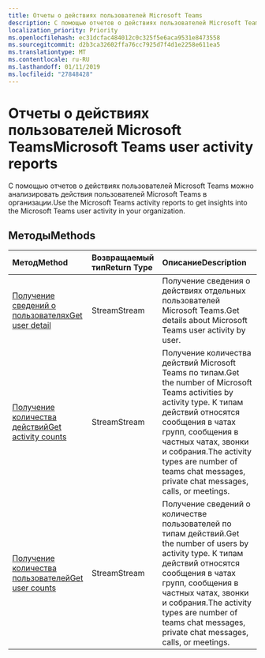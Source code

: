 ```yaml
---
title: Отчеты о действиях пользователей Microsoft Teams
description: С помощью отчетов о действиях пользователей Microsoft Teams можно анализировать действия пользователей Microsoft Teams в организации.
localization_priority: Priority
ms.openlocfilehash: ec31dcfac484012c0c325f5e6aca9531e8473558
ms.sourcegitcommit: d2b3ca32602ffa76cc7925d7f4d1e2258e611ea5
ms.translationtype: MT
ms.contentlocale: ru-RU
ms.lasthandoff: 01/11/2019
ms.locfileid: "27848428"
---
```

# <a name="microsoft-teams-user-activity-reports"></a><span data-ttu-id="8c96c-103">Отчеты о действиях пользователей Microsoft Teams</span><span class="sxs-lookup"><span data-stu-id="8c96c-103">Microsoft Teams user activity reports</span></span>

<span data-ttu-id="8c96c-104">С помощью отчетов о действиях пользователей Microsoft Teams можно анализировать действия пользователей Microsoft Teams в организации.</span><span class="sxs-lookup"><span data-stu-id="8c96c-104">Use the Microsoft Teams activity reports to get insights into the Microsoft Teams user activity in your organization.</span></span>

## <a name="methods"></a><span data-ttu-id="8c96c-105">Методы</span><span class="sxs-lookup"><span data-stu-id="8c96c-105">Methods</span></span>

| <span data-ttu-id="8c96c-106">Метод</span><span class="sxs-lookup"><span data-stu-id="8c96c-106">Method</span></span>                                   | <span data-ttu-id="8c96c-107">Возвращаемый тип</span><span class="sxs-lookup"><span data-stu-id="8c96c-107">Return Type</span></span> | <span data-ttu-id="8c96c-108">Описание</span><span class="sxs-lookup"><span data-stu-id="8c96c-108">Description</span></span>                              |
| :--------------------------------------- | :---------- | :--------------------------------------- |
| [<span data-ttu-id="8c96c-109">Получение сведений о пользователях</span><span class="sxs-lookup"><span data-stu-id="8c96c-109">Get user detail</span></span>](../api/reportroot-getteamsuseractivityuserdetail.md) | <span data-ttu-id="8c96c-110">Stream</span><span class="sxs-lookup"><span data-stu-id="8c96c-110">Stream</span></span>      | <span data-ttu-id="8c96c-111">Получение сведения о действиях отдельных пользователей Microsoft Teams.</span><span class="sxs-lookup"><span data-stu-id="8c96c-111">Get details about Microsoft Teams user activity by user.</span></span> |
| [<span data-ttu-id="8c96c-112">Получение количества действий</span><span class="sxs-lookup"><span data-stu-id="8c96c-112">Get activity counts</span></span>](../api/reportroot-getteamsuseractivitycounts.md) | <span data-ttu-id="8c96c-113">Stream</span><span class="sxs-lookup"><span data-stu-id="8c96c-113">Stream</span></span>      | <span data-ttu-id="8c96c-114">Получение количества действий Microsoft Teams по типам.</span><span class="sxs-lookup"><span data-stu-id="8c96c-114">Get the number of Microsoft Teams activities by activity type.</span></span> <span data-ttu-id="8c96c-115">К типам действий относятся сообщения в чатах групп, сообщения в частных чатах, звонки и собрания.</span><span class="sxs-lookup"><span data-stu-id="8c96c-115">The activity types are number of teams chat messages, private chat messages, calls, or meetings.</span></span> |
| [<span data-ttu-id="8c96c-116">Получение количества пользователей</span><span class="sxs-lookup"><span data-stu-id="8c96c-116">Get user counts</span></span>](../api/reportroot-getteamsuseractivityusercounts.md) | <span data-ttu-id="8c96c-117">Stream</span><span class="sxs-lookup"><span data-stu-id="8c96c-117">Stream</span></span>      | <span data-ttu-id="8c96c-118">Получение сведений о количестве пользователей по типам действий.</span><span class="sxs-lookup"><span data-stu-id="8c96c-118">Get the number of users by activity type.</span></span> <span data-ttu-id="8c96c-119">К типам действий относятся сообщения в чатах групп, сообщения в частных чатах, звонки и собрания.</span><span class="sxs-lookup"><span data-stu-id="8c96c-119">The activity types are number of teams chat messages, private chat messages, calls, or meetings.</span></span> |
